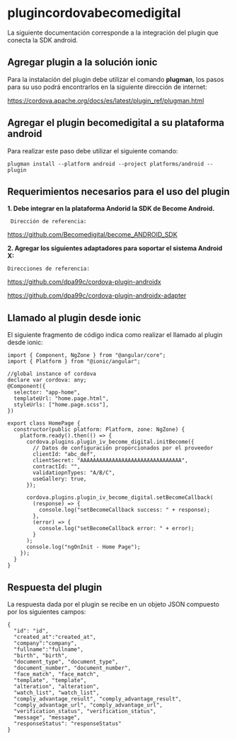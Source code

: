 # plugincordovabecomedigital

La siguiente documentación corresponde a la integración del plugin que conecta la SDK android.

## Agregar plugin a la solución ionic
Para la instalación del plugin debe utilizar el comando **plugman**, los pasos para su uso podrá encontrarlos en la siguiente dirección de internet:

  https://cordova.apache.org/docs/es/latest/plugin_ref/plugman.html

## Agregar el plugin becomedigital a su plataforma android

Para realizar este paso debe utilizar el siguiente comando:

    plugman install --platform android --project platforms/android --plugin

## Requerimientos necesarios para el uso del plugin

**1. Debe integrar en la plataforma Andorid la SDK de Become Android.**

     Dirección de referencia: 
   
   https://github.com/Becomedigital/become_ANDROID_SDK
		 
**2. Agregar los siguientes adaptadores para soportar el sistema Android X:**

    Direcciones de referencia:
   https://github.com/dpa99c/cordova-plugin-androidx
   
   https://github.com/dpa99c/cordova-plugin-androidx-adapter

## Llamado al plugin desde ionic
El siguiente fragmento de código indica como realizar el llamado al plugin desde ionic:

    import { Component, NgZone } from "@angular/core";
    import { Platform } from "@ionic/angular";

    //global instance of cordova
    declare var cordova: any;
    @Component({
      selector: "app-home",
      templateUrl: "home.page.html",
      styleUrls: ["home.page.scss"],
    })
    
    export class HomePage {
      constructor(public platform: Platform, zone: NgZone) {
        platform.ready().then(() => {
          cordova.plugins.plugin_iv_become_digital.initBecome({
            // Datos de configuración proporcionados por el proveedor
            clientId: "abc_def",
            clientSecret: "AAAAAAAAAAAAAAAAAAAAAAAAAAAAAAAA",
            contractId: "",
            validatiopnTypes: "A/B/C",
            useGallery: true,
          });

          cordova.plugins.plugin_iv_become_digital.setBecomeCallback(
            (response) => {
              console.log("setBecomeCallback success: " + response);
            },
            (error) => {
              console.log("setBecomeCallback error: " + error);
            }
          );
          console.log("ngOnInit - Home Page");
        });
      }
    }

    
## Respuesta del plugin

La respuesta dada por el plugin se recibe en un objeto JSON compuesto por los siguientes campos:

    {
      "id": "id",
      "created_at":"created_at",
      "company":"company",
      "fullname":"fullname",
      "birth", "birth",
      "document_type", "document_type",
      "document_number", "document_number",
      "face_match", "face_match",
      "template", "template",
      "alteration", "alteration",
      "watch_list", "watch_list",
      "comply_advantage_result", "comply_advantage_result",
      "comply_advantage_url", "comply_advantage_url",
      "verification_status", "verification_status",
      "message", "message",
      "responseStatus": "responseStatus"
    }

